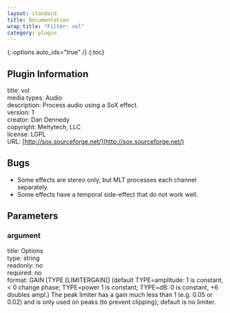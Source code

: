 ```yaml
---
layout: standard
title: Documentation
wrap_title: "Filter: vol"
category: plugin
---
```

{::options auto_ids="true" /}
{:toc}

## Plugin Information

title: vol  
media types:
Audio  
description: Process audio using a SoX effect.  
version: 1  
creator: Dan Dennedy  
copyright: Meltytech, LLC  
license: LGPL  
URL: [http://sox.sourceforge.net/](http://sox.sourceforge.net/)  

## Bugs

* Some effects are stereo only, but MLT processes each channel separately.
* Some effects have a temporal side-effect that do not work well.

## Parameters

### argument

title: Options    
type: string  
readonly: no  
required: no  
format: GAIN [TYPE [LIMITERGAIN]]
	(default TYPE=amplitude: 1 is constant, < 0 change phase;
	TYPE=power 1 is constant; TYPE=dB: 0 is constant, +6 doubles ampl.)
	The peak limiter has a gain much less than 1 (e.g. 0.05 or 0.02) and
	is only used on peaks (to prevent clipping); default is no limiter.
  

